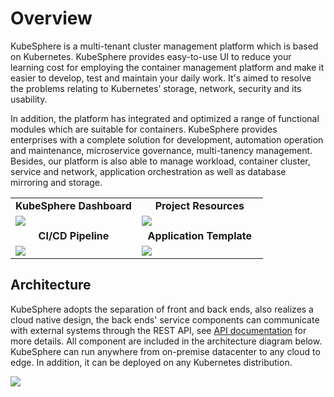 # Overview

KubeSphere is a multi-tenant cluster management platform which is based on Kubernetes. KubeSphere provides easy-to-use UI to reduce your learning cost for employing the container management platform and make it easier to develop, test and maintain your daily work. It's aimed to resolve the problems relating to Kubernetes’ storage, network, security and its usability.

In addition, the platform has integrated and optimized a range of functional modules which are suitable for containers. KubeSphere provides enterprises with a complete solution for development, automation operation and maintenance, microservice governance, multi-tanency management. Besides, our platform is also able to manage workload, container cluster, service and network, application orchestration as well as database mirroring and storage.

<table>
  <tr>
      <td width="50%" align="center"><b>KubeSphere Dashboard</b></td>
      <td width="50%" align="center"><b>Project Resources</b></td>
  </tr>
  <tr>
     <td><img src="https://pek3b.qingstor.com/kubesphere-docs/png/20190925003707.png"/></td>
     <td><img src="https://pek3b.qingstor.com/kubesphere-docs/png/20190925003504.png"/></td>
  </tr>
  <tr>
      <td width="50%" align="center"><b>CI/CD Pipeline</b></td>
      <td width="50%" align="center"><b>Application Template</b></td>
  </tr>
  <tr>
     <td><img src="https://pek3b.qingstor.com/kubesphere-docs/png/20190925000712.png"/></td>
     <td><img src="https://pek3b.qingstor.com/kubesphere-docs/png/20190925231623.png"/></td>
  </tr>
</table>



## Architecture



KubeSphere adopts the separation of front and back ends, also realizes a cloud native design, the back ends' service components can communicate with external systems through the REST API, see [API documentation](https://kubesphere.io/docs/v2.0/api/kubesphere) for more details. All component are included in the architecture diagram below. KubeSphere can run anywhere from on-premise datacenter to any cloud to edge. In addition, it can be deployed on any Kubernetes distribution.

![](https://pek3b.qingstor.com/kubesphere-docs/png/20190810073322.png)
